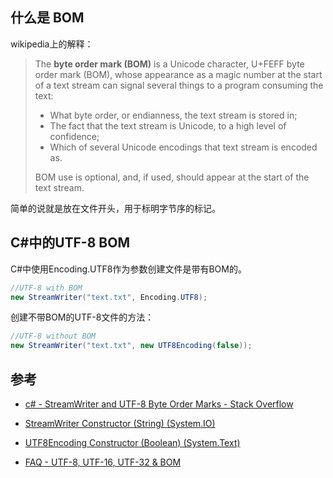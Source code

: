 ## 什么是 BOM

wikipedia上的解释：

>The **byte order mark (BOM)** is a Unicode character, U+FEFF byte order mark (BOM), whose appearance as a magic number at the start of a text stream can signal several things to a program consuming the text:
>- What byte order, or endianness, the text stream is stored in;
>- The fact that the text stream is Unicode, to a high level of confidence;
>- Which of several Unicode encodings that text stream is encoded as.
>
>BOM use is optional, and, if used, should appear at the start of the text stream.

简单的说就是放在文件开头，用于标明字节序的标记。

## C#中的UTF-8 BOM

C#中使用Encoding.UTF8作为参数创建文件是带有BOM的。

```C#
//UTF-8 with BOM
new StreamWriter("text.txt", Encoding.UTF8);
```

创建不带BOM的UTF-8文件的方法：

```C#
//UTF-8 without BOM
new StreamWriter("text.txt", new UTF8Encoding(false));
```

## 参考

- [c# - StreamWriter and UTF-8 Byte Order Marks - Stack Overflow](https://stackoverflow.com/questions/5266069/streamwriter-and-utf-8-byte-order-marks)

- [StreamWriter Constructor (String) (System.IO)](https://msdn.microsoft.com/en-us/library/fysy0a4b(v=vs.110).aspx)

- [UTF8Encoding Constructor (Boolean) (System.Text)](https://msdn.microsoft.com/en-us/library/s064f8w2(v=vs.110).aspx)

- [FAQ - UTF-8, UTF-16, UTF-32 & BOM](http://www.unicode.org/faq/utf_bom.html#BOM)
